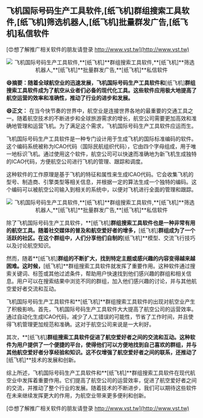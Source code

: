 ## **飞机国际号码生产工具软件,**[纸飞机]**群组搜索工具软件,**[纸飞机]**筛选机器人,**[纸飞机]**批量群发广告,**[纸飞机]**私信软件**

[😍想了解推广相关软件的朋友请登录 http://www.vst.tw](http://www.vst.tw)

 <center><img src="https://vst.tw/MP4/tuiguang/png/0.png" alt="飞机国际号码生产工具软件,**[纸飞机]**群组搜索工具软件,**[纸飞机]**筛选机器人,**[纸飞机]**批量群发广告,**[纸飞机]**私信软件"></center>

**😄摘要：随着全球航空业的迅速发展，飞机国际号码生产工具软件和**[纸飞机]**群组搜索工具软件成为了航空从业者们必备的现代化工具。这些软件应用极大地提高了航空运营的效率和准确性，推动了行业的进步和发展。**

**😄正文：**
在当今快节奏的世界中，航空业是连接世界各地的最重要的交通工具之一。随着航空技术的不断进步和全球旅游需求的增长，航空公司需要更加高效和准确地管理和运营飞机。为了满足这个需求，飞机国际号码生产工具软件应运而生。

飞机国际号码生产工具软件是一种专门设计用于生成飞机的国际标准编码的软件。这个编码系统被称为ICAO代码（国际民航组织代码），它由四个字母组成，用于唯一地标识飞机。通过使用这个软件，航空公司可以快速而准确地为新飞机生成独特的ICAO代码，方便航空公司进行飞机的管理、跟踪和调度。

这种软件的工作原理是基于飞机的特征和属性来生成ICAO代码。它会收集飞机的型号、制造商、引擎类型等相关信息，并根据一定的算法生成一个独特的编码。这个编码可以被航空公司输入到相关的系统中，以便对飞机进行全面的管理和跟踪。

 <center><img src="https://vst.tw/MP4/tuiguang/png/4.png" alt="飞机国际号码生产工具软件,**[纸飞机]**群组搜索工具软件,**[纸飞机]**筛选机器人,**[纸飞机]**批量群发广告,**[纸飞机]**私信软件"></center>

除了飞机国际号码生产工具软件，**[纸飞机]**群组搜索工具软件也是一种非常有用的航空工具。随着社交媒体的普及和航空爱好者的增多，**[纸飞机]**群组成为了一个活跃的社区。在这个群组中，人们分享他们自制的**[纸飞机]**模型、交流飞行技巧以及讨论航空知识。

然而，随着**[纸飞机]**群组的不断扩大，找到特定主题或感兴趣的内容变得越来越困难。这时候，**[纸飞机]**群组搜索工具软件就发挥了重要作用。这种软件通过搜索关键词、标签或其他过滤条件，帮助用户快速找到他们感兴趣的群组和相关信息。用户可以在搜索结果中浏览不同的群组，加入他们感兴趣的讨论，并与其他航空爱好者交流和互动。

飞机国际号码生产工具软件和**[纸飞机]**群组搜索工具软件的出现对航空业产生了积极影响。首先，飞机国际号码生产工具软件大大提高了航空公司的运营效率。通过自动化生成ICAO代码，减少了人工错误的可能性，节省了工作时间，并且使得飞机管理更加规范和准确。这对于航空公司来说是一大利好。

其次，**[纸飞机]**群组搜索工具软件促进了航空爱好者之间的交流和互动。这种软件为用户提供了一个便捷的平台，使得他们可以方便地找到自己喜欢的群组，并与其他航空爱好者分享经验和知识。这不仅增强了航空爱好者之间的联系，还推动了**[纸飞机]**技术的发展和创新。

综上所述，飞机国际号码生产工具软件和**[纸飞机]**群组搜索工具软件在现代航空业中发挥着重要作用。它们提高了航空公司的运营效率，促进了航空爱好者之间的交流，并推动了整个行业的发展。随着技术的不断进步，我们可以期待这些软件在未来继续发挥更大的作用，为航空业带来更多便利和创新。

[😍想了解推广相关软件的朋友请登录 http://www.vst.tw](http://www.vst.tw)



